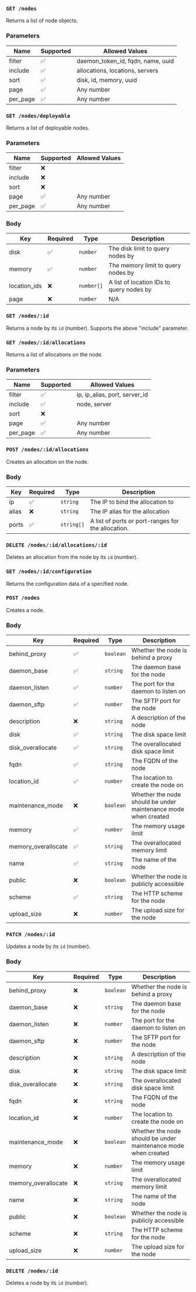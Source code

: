 ### `GET /nodes`
Returns a list of node objects.

### Parameters
Name | Supported | Allowed Values
-----|-----------|---------------
filter | ✅ | daemon_token_id, fqdn, name, uuid
include | ✅ | allocations, locations, servers
sort | ✅ | disk, id, memory, uuid
page | ✅ | Any number
per_page | ✅ | Any number

### `GET /nodes/deployable`
Returns a list of deployable nodes.

### Parameters
Name | Supported | Allowed Values
-----|-----------|---------------
filter | ❌ |
include | ❌ |
sort | ❌ |
page | ✅ | Any number
per_page | ✅ | Any number

### Body
Key | Required | Type | Description
----|----------|------|------------
disk | ✅ | `number` | The disk limit to query nodes by
memory | ✅ | `number` | The memory limit to query nodes by
location_ids | ❌ | `number[]` | A list of location IDs to query nodes by
page | ❌ | `number` | N/A

### `GET /nodes/:id`
Returns a node by its `id` (number). Supports the above "include" parameter.

### `GET /nodes/:id/allocations`
Returns a list of allocations on the node.

### Parameters
Name | Supported | Allowed Values
-----|-----------|---------------
filter | ✅ | ip, ip_alias, port, server_id
include | ✅ | node, server
sort | ❌ |
page | ✅ | Any number
per_page | ✅ | Any number

### `POST /nodes/:id/allocations`
Creates an allocation on the node.

### Body
Key | Required | Type | Description
----|----------|------|------------
ip | ✅ | `string` | The IP to bind the allocation to
alias | ❌ | `string` | The IP alias for the allocation
ports | ✅ | `string[]` | A list of ports or port-ranges for the allocation.

### `DELETE /nodes/:id/allocations/:id`
Deletes an allocation from the node by its `id` (number).

### `GET /nodes/:id/configuration`
Returns the configuration data of a specified node.

### `POST /nodes`
Creates a node.

### Body
Key | Required | Type | Description
----|----------|------|------------
behind_proxy | ✅ | `boolean` | Whether the node is behind a proxy
daemon_base | ✅ | `string` | The daemon base for the node
daemon_listen | ✅ | `number` | The port for the daemon to listen on
daemon_sftp | ✅ | `number` | The SFTP port for the node
description | ❌ | `string` | A description of the node
disk | ✅ | `string` | The disk space limit
disk_overallocate | ✅ | `string` | The overallocated disk space limit
fqdn | ✅ | `string` | The FQDN of the node
location_id | ✅ | `number` | The location to create the node on
maintenance_mode | ❌ | `boolean` | Whether the node should be under maintenance mode when created
memory | ✅ | `number` | The memory usage limit
memory_overallocate | ✅ | `string` | The overallocated memory limit
name | ✅ | `string` | The name of the node
public | ❌ | `boolean` | Whether the node is publicly accessible
scheme | ✅ | `string` | The HTTP scheme for the node
upload_size | ❌ | `number` | The upload size for the node

### `PATCH /nodes/:id`
Updates a node by its `id` (number).

### Body
Key | Required | Type | Description
----|----------|------|------------
behind_proxy | ❌ | `boolean` | Whether the node is behind a proxy
daemon_base | ❌ | `string` | The daemon base for the node
daemon_listen | ❌ | `number` | The port for the daemon to listen on
daemon_sftp | ❌ | `number` | The SFTP port for the node
description | ❌ | `string` | A description of the node
disk | ❌ | `string` | The disk space limit
disk_overallocate | ❌ | `string` | The overallocated disk space limit
fqdn | ❌ | `string` | The FQDN of the node
location_id | ❌ | `number` | The location to create the node on
maintenance_mode | ❌ | `boolean` | Whether the node should be under maintenance mode when created
memory | ❌ | `number` | The memory usage limit
memory_overallocate | ❌ | `string` | The overallocated memory limit
name | ❌ | `string` | The name of the node
public | ❌ | `boolean` | Whether the node is publicly accessible
scheme | ❌ | `string` | The HTTP scheme for the node
upload_size | ❌ | `number` | The upload size for the node

### `DELETE /nodes/:id`
Deletes a node by its `id` (number).
